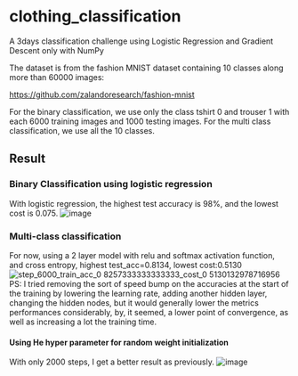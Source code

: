 # clothing_classification
A 3days classification challenge using Logistic Regression and Gradient Descent only with NumPy

The dataset is from the fashion MNIST dataset containing 10 classes along more than 60000 images:

https://github.com/zalandoresearch/fashion-mnist

For the binary classification, we use only the class tshirt 0 and trouser 1 with each 6000 training images and 1000 testing images.
For the multi class classification, we use all the 10 classes.

## Result

### Binary Classification using logistic regression
With logistic regression, the highest test accuracy is 98%, and the lowest cost is 0.075.
![image](https://github.com/user-attachments/assets/b15b9eb0-0743-44fc-ba94-4b58f802edc0)

### Multi-class classification
For now, using a 2 layer model with relu and softmax activation function, and cross entropy, highest test_acc=0.8134, lowest cost:0.5130
![step_6000_train_acc_0 8257333333333333_cost_0 5130132978716956](https://github.com/user-attachments/assets/0f2418bf-ee52-4879-a881-cf146eab43a9)
PS: I tried removing the sort of speed bump on the accuracies at the start of the training by lowering the learning rate, adding another hidden layer, changing the hidden nodes, but it would generally lower the metrics performances considerably, by, it seemed, a lower point of convergence, as well as increasing a lot the training time.

#### Using He hyper parameter for random weight initialization
With only 2000 steps, I get a better result as previously.
![image](https://raw.githubusercontent.com/elnukakujo/clothing_classification/main/plot/multi_class/step_2000_train_acc_0.8317_cost_0.4962773316467636.png)
